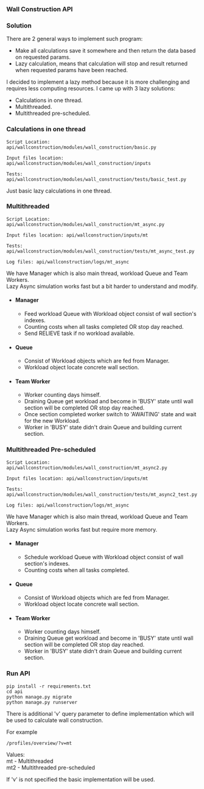 ### Wall Construction API



### Solution  
There are 2 general ways to implement such program:
 * Make all calculations save it somewhere and then return the data based on requested params.
 * Lazy calculation, means that calculation will stop and result returned when requested params have been reached.

I decided to implement a lazy method because it is more challenging and requires less computing resources. 
I came up with 3 lazy solutions:

 * Calculations in one thread.
 * Multithreaded.
 * Multithreaded pre-scheduled.

### Calculations in one thread
    Script Location: api/wallconstruction/modules/wall_construction/basic.py 
    
    Input files location: api/wallconstruction/modules/wall_construction/inputs
    
    Tests: api/wallconstruction/modules/wall_construction/tests/basic_test.py
 
 Just basic lazy calculations in one thread.


### Multithreaded
    Script Location:  api/wallconstruction/modules/wall_construction/mt_async.py 
    
    Input files location: api/wallconstruction/inputs/mt
    
    Tests: api/wallconstruction/modules/wall_construction/tests/mt_async_test.py
    
    Log files: api/wallconstruction/logs/mt_async


We have Manager which is also main thread, workload Queue and Team Workers.  
Lazy Async simulation works fast but a bit harder to understand and modify.

* #### Manager 
    - Feed workload Queue with Workload object consist of wall section's indexes.  
    - Counting costs when all tasks completed OR stop day reached.  
    - Send RELIEVE task if no workload available.  

* #### Queue
    - Consist of Workload objects which are fed from Manager.  
    - Workload object locate concrete wall section.

* #### Team Worker
    - Worker counting days himself.  
    - Draining Queue get workload and become in 'BUSY' state until wall section will be completed OR stop day reached.  
    - Once section completed worker switch to 'AWAITING' state and wait for the new Workload.  
    - Worker in 'BUSY' state didn't drain Queue and building current section.


### Multithreaded Pre-scheduled
    Script Location:  api/wallconstruction/modules/wall_construction/mt_async2.py 
    
    Input files location: api/wallconstruction/inputs/mt
    
    Tests: api/wallconstruction/modules/wall_construction/tests/mt_async2_test.py
    
    Log files: api/wallconstruction/logs/mt_async


We have Manager which is also main thread, workload Queue and Team Workers.  
Lazy Async simulation works fast but require more memory.

* #### Manager 
    - Schedule workload Queue with Workload object consist of wall section's indexes.  
    - Counting costs when all tasks completed.

* #### Queue
    - Consist of Workload objects which are fed from Manager.  
    - Workload object locate concrete wall section.

* #### Team Worker
    - Worker counting days himself.  
    - Draining Queue get workload and become in 'BUSY' state until wall section will be completed OR stop day reached.
    - Worker in 'BUSY' state didn't drain Queue and building current section.

### Run API
    pip install -r requirements.txt
    cd api
    python manage.py migrate
    python manage.py runserver

There is additional 'v' query parameter to define implementation which will be used to calculate wall construction.  

For example   

    /profiles/overview/?v=mt

Values:  
mt - Multithreaded  
mt2 - Multithreaded pre-scheduled 

If 'v' is not specified the basic implementation will be used.
